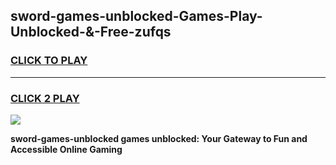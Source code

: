 
## sword-games-unblocked-Games-Play-Unblocked-&-Free-zufqs
<h3>
<a href="https://premium76.site?title=sword-games-unblocked&ref=24A">CLICK TO PLAY</a></h3>
<hr>

<h3>
<a href="https://premium76.site?title=sword-games-unblocked&ref=24A">CLICK 2 PLAY</a>
  
</h3>

<a href="https://premium76.site?title=sword-games-unblocked&ref=24A"><img src="https://clearcache.store/games.png"></a>


**sword-games-unblocked games unblocked: Your Gateway to Fun and Accessible Online Gaming**

